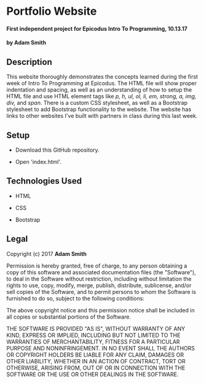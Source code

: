 # Portfolio Website

#### First independent project for Epicodus Intro To Programming, 10.13.17

#### by **Adam Smith**

## Description

This website thoroughly demonstrates the concepts learned during the first week of Intro To Programming at Epicodus. The HTML file will show proper indentation and spacing, as well as an understanding of how to setup the HTML file and use HTML element tags like _p, h, ul, ol, li, em, strong, a, img, div,_ and _span_. There is a custom CSS stylesheet, as well as a Bootstrap stylesheet to add Bootstrap functionality to the website. The website has links to other websites I've built with partners in class during this last week.

## Setup

* Download this GitHub repository.

* Open 'index.html'.

## Technologies Used

* HTML

* CSS

* Bootstrap

## Legal

Copyright (c) 2017 **Adam Smith**

Permission is hereby granted, free of charge, to any person obtaining a copy
of this software and associated documentation files (the "Software"), to deal
in the Software without restriction, including without limitation the rights
to use, copy, modify, merge, publish, distribute, sublicense, and/or sell
copies of the Software, and to permit persons to whom the Software is
furnished to do so, subject to the following conditions:

The above copyright notice and this permission notice shall be included in all
copies or substantial portions of the Software.

THE SOFTWARE IS PROVIDED "AS IS", WITHOUT WARRANTY OF ANY KIND, EXPRESS OR
IMPLIED, INCLUDING BUT NOT LIMITED TO THE WARRANTIES OF MERCHANTABILITY,
FITNESS FOR A PARTICULAR PURPOSE AND NONINFRINGEMENT. IN NO EVENT SHALL THE
AUTHORS OR COPYRIGHT HOLDERS BE LIABLE FOR ANY CLAIM, DAMAGES OR OTHER
LIABILITY, WHETHER IN AN ACTION OF CONTRACT, TORT OR OTHERWISE, ARISING FROM,
OUT OF OR IN CONNECTION WITH THE SOFTWARE OR THE USE OR OTHER DEALINGS IN THE
SOFTWARE.
